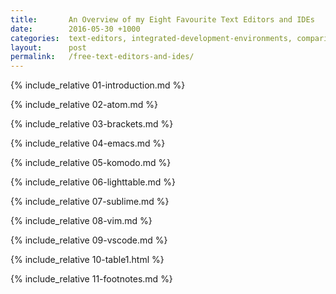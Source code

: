 ```yaml
---
title:       An Overview of my Eight Favourite Text Editors and IDEs
date:        2016-05-30 +1000
categories:  text-editors, integrated-development-environments, comparisons
layout:      post
permalink:   /free-text-editors-and-ides/
---
```


<!-- Introduction-->
{% include_relative 01-introduction.md %}

<!-- Atom-->
{% include_relative 02-atom.md %}

<!-- Brackets-->
{% include_relative 03-brackets.md %}

<!-- GNU Emacs-->
{% include_relative 04-emacs.md %}

<!-- Komodo Edit-->
{% include_relative 05-komodo.md %}

<!-- LightTable-->
{% include_relative 06-lighttable.md %}

<!-- Sublime Text-->
{% include_relative 07-sublime.md %}

<!-- Vim-->
{% include_relative 08-vim.md %}

<!-- VScode-->
{% include_relative 09-vscode.md %}

<!-- Table1-->
{% include_relative 10-table1.html %}

<!-- Footnotes-->
{% include_relative 11-footnotes.md %}
